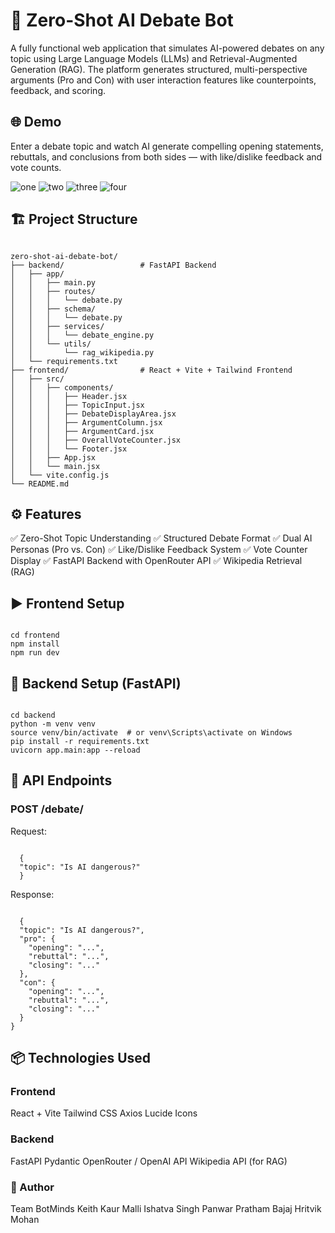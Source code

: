 # 🧠 Zero-Shot AI Debate Bot
A fully functional web application that simulates AI-powered debates on any topic using Large Language Models (LLMs) and Retrieval-Augmented Generation (RAG). The platform generates structured, multi-perspective arguments (Pro and Con) with user interaction features like counterpoints, feedback, and scoring.

## 🌐 Demo
Enter a debate topic and watch AI generate compelling opening statements, rebuttals, and conclusions from both sides — with like/dislike feedback and vote counts.

![one](https://github.com/user-attachments/assets/b732b6be-6b33-4021-9c67-fb235e45470a)
![two](https://github.com/user-attachments/assets/b2488205-deec-4b28-9bd2-c2ce7baaab1e)
![three](https://github.com/user-attachments/assets/798c194a-d4b0-4a33-bde6-c98eadc9f74c)
![four](https://github.com/user-attachments/assets/fdbb9f24-aabb-44a0-97ec-296f80d8ac75)

## 🏗️ Project Structure
<pre><code> 
zero-shot-ai-debate-bot/
├── backend/                 # FastAPI Backend
│   ├── app/
│   │   ├── main.py
│   │   ├── routes/
│   │   │   └── debate.py
│   │   ├── schema/
│   │   │   └── debate.py
│   │   ├── services/
│   │   │   └── debate_engine.py
│   │   └── utils/
│   │       └── rag_wikipedia.py
│   └── requirements.txt
├── frontend/                # React + Vite + Tailwind Frontend
│   ├── src/
│   │   ├── components/
│   │   │   ├── Header.jsx
│   │   │   ├── TopicInput.jsx
│   │   │   ├── DebateDisplayArea.jsx
│   │   │   ├── ArgumentColumn.jsx
│   │   │   ├── ArgumentCard.jsx
│   │   │   ├── OverallVoteCounter.jsx
│   │   │   └── Footer.jsx
│   │   ├── App.jsx
│   │   └── main.jsx
│   └── vite.config.js
└── README.md
</code></pre>

## ⚙️ Features
✅ Zero-Shot Topic Understanding
✅ Structured Debate Format
✅ Dual AI Personas (Pro vs. Con)
✅ Like/Dislike Feedback System
✅ Vote Counter Display
✅ FastAPI Backend with OpenRouter API
✅ Wikipedia Retrieval (RAG)

## ▶️ Frontend Setup
<pre><code> 
cd frontend
npm install
npm run dev
</code></pre>

## 🧠 Backend Setup (FastAPI)
<pre><code> 
cd backend
python -m venv venv
source venv/bin/activate  # or venv\Scripts\activate on Windows
pip install -r requirements.txt
uvicorn app.main:app --reload
</code></pre>

## 🔁 API Endpoints
### POST /debate/
Request: 
<pre><code>
  {
  "topic": "Is AI dangerous?"
  }
</code></pre>

Response: 
<pre><code>
  {
  "topic": "Is AI dangerous?",
  "pro": {
    "opening": "...",
    "rebuttal": "...",
    "closing": "..."
  },
  "con": {
    "opening": "...",
    "rebuttal": "...",
    "closing": "..."
  }
}
</code></pre>

## 📦 Technologies Used
### Frontend
React + Vite
Tailwind CSS
Axios
Lucide Icons

### Backend
FastAPI
Pydantic
OpenRouter / OpenAI API
Wikipedia API (for RAG)

### 🤖 Author
Team BotMinds
Keith Kaur Malli
Ishatva Singh Panwar
Pratham Bajaj
Hritvik Mohan
